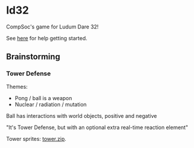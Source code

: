 # ld32
CompSoc's game for Ludum Dare 32!

See [here](https://github.com/libgdx/libgdx/wiki/Setting-up-your-Development-Environment-%28Eclipse%2C-Intellij-IDEA%2C-NetBeans%29) for help getting started.

## Brainstorming
### Tower Defense
Themes:

- Pong / ball is a weapon
- Nuclear / radiation / mutation

Ball has interactions with world objects, positive and negative

"It's Tower Defense, but with an optional extra real-time reaction element"

Tower sprites: [tower.zip](http://sgtcodfish.com/static/tower.zip).

